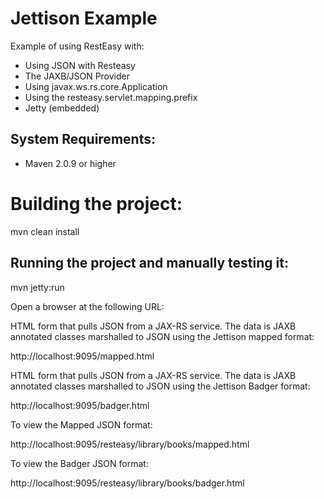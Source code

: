 Jettison Example
=====================
Example of using RestEasy with:
- Using JSON with Resteasy
- The JAXB/JSON Provider
- Using javax.ws.rs.core.Application
- Using the <context-param> resteasy.servlet.mapping.prefix
- Jetty (embedded)

System Requirements:
-------------------------
- Maven 2.0.9 or higher

Building the project:
====================

mvn clean install

Running the project and manually testing it:
-------------------------

mvn jetty:run

Open a browser at the following URL:

HTML form that pulls JSON from a JAX-RS service.  The data is JAXB annotated classes marshalled to JSON
using the Jettison mapped format:

http://localhost:9095/mapped.html

HTML form that pulls JSON from a JAX-RS service.  The data is JAXB annotated classes marshalled to JSON
using the Jettison Badger format:

http://localhost:9095/badger.html

To view the Mapped JSON format:

http://localhost:9095/resteasy/library/books/mapped.html

To view the Badger JSON format:

http://localhost:9095/resteasy/library/books/badger.html


